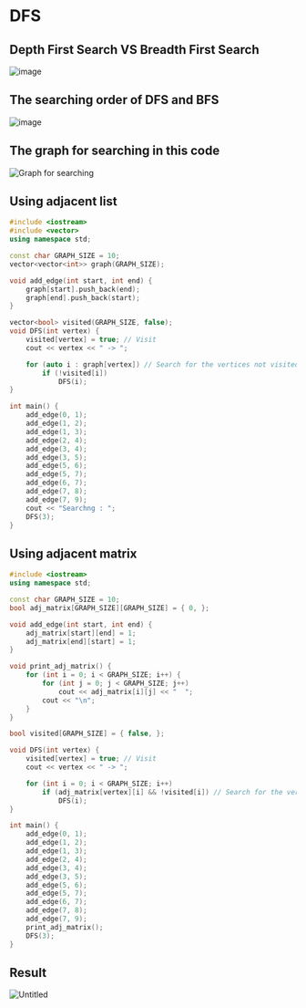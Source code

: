 # DFS
## Depth First Search VS Breadth First Search
![image](https://user-images.githubusercontent.com/67142421/149474909-755eb088-f437-48c2-8e98-e9d0f4f2ea5f.png)

## The searching order of DFS and BFS
![image](https://user-images.githubusercontent.com/67142421/149474919-bd949f3b-17ae-4d10-a222-729a023e1e64.png)

## The graph for searching in this code
![Graph for searching](https://user-images.githubusercontent.com/67142421/149482856-ba8dcc40-4928-4a6a-bef6-782ad4778e2a.png)

## Using adjacent list
~~~c++
#include <iostream>
#include <vector>
using namespace std;

const char GRAPH_SIZE = 10;
vector<vector<int>> graph(GRAPH_SIZE);

void add_edge(int start, int end) {
	graph[start].push_back(end);
	graph[end].push_back(start);
}

vector<bool> visited(GRAPH_SIZE, false);
void DFS(int vertex) {
	visited[vertex] = true; // Visit
	cout << vertex << " -> ";

	for (auto i : graph[vertex]) // Search for the vertices not visited
		if (!visited[i])
			DFS(i);
}

int main() {
	add_edge(0, 1);
	add_edge(1, 2);
	add_edge(1, 3);
	add_edge(2, 4);
	add_edge(3, 4);
	add_edge(3, 5);
	add_edge(5, 6);
	add_edge(5, 7);
	add_edge(6, 7);
	add_edge(7, 8);
	add_edge(7, 9);
	cout << "Searchng : ";
	DFS(3);
}
~~~

## Using adjacent matrix
~~~c++
#include <iostream>
using namespace std;

const char GRAPH_SIZE = 10;
bool adj_matrix[GRAPH_SIZE][GRAPH_SIZE] = { 0, };

void add_edge(int start, int end) {
	adj_matrix[start][end] = 1;
	adj_matrix[end][start] = 1;
}

void print_adj_matrix() {
	for (int i = 0; i < GRAPH_SIZE; i++) {
		for (int j = 0; j < GRAPH_SIZE; j++)
			cout << adj_matrix[i][j] << "  ";
		cout << "\n";
	}
}

bool visited[GRAPH_SIZE] = { false, };

void DFS(int vertex) {
	visited[vertex] = true; // Visit
	cout << vertex << " -> ";

	for (int i = 0; i < GRAPH_SIZE; i++)
		if (adj_matrix[vertex][i] && !visited[i]) // Search for the vertices not visited
			DFS(i);
}

int main() {
	add_edge(0, 1);
	add_edge(1, 2);
	add_edge(1, 3);
	add_edge(2, 4);
	add_edge(3, 4);
	add_edge(3, 5);
	add_edge(5, 6);
	add_edge(5, 7);
	add_edge(6, 7);
	add_edge(7, 8);
	add_edge(7, 9);
	print_adj_matrix();
	DFS(3);
}
~~~

## Result
![Untitled](https://user-images.githubusercontent.com/67142421/149482085-dc2c4135-8928-499e-9ba3-7ed7aa621311.png)
